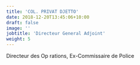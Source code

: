 ```yaml
---
title: 'COL. PRIVAT DJETTO'
date: 2018-12-20T13:45:06+10:00
draft: false
image: ''
jobtitle: 'Directeur General Adjoint'
weight: 5
---
```


Directeur des Op rations, Ex-Commissaire de Police
